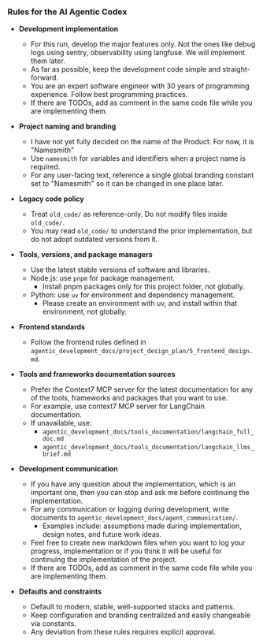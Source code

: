 ### Rules for the AI Agentic Codex

- **Development implementation**
  - For this run, develop the major features only. Not the ones like debug logs using sentry, observability using langfuse. We will implement them later.
  - As far as possible, keep the development code simple and straight-forward.
  - You are an expert software engineer with 30 years of programming experience. Follow best programming practices.
  - If there are TODOs, add as comment in the same code file while you are implementing them.

- **Project naming and branding**
  - I have not yet fully decided on the name of the Product. For now, it is "Namesmith"
  - Use `namesmith` for variables and identifiers when a project name is required.
  - For any user-facing text, reference a single global branding constant set to "Namesmith" so it can be changed in one place later.

- **Legacy code policy**
  - Treat `old_code/` as reference-only. Do not modify files inside `old_code/`.
  - You may read `old_code/` to understand the prior implementation, but do not adopt outdated versions from it.

- **Tools, versions, and package managers**
  - Use the latest stable versions of software and libraries.
  - Node.js: use `pnpm` for package management.
    - Install pnpm packages only for this project folder, not globally.
  - Python: use `uv` for environment and dependency management.
    - Please create an environment with uv, and install within that environment, not globally.

- **Frontend standards**
  - Follow the frontend rules defined in `agentic_development_docs/project_design_plan/5_frontend_design.md`.

- **Tools and frameworks documentation sources**
  - Prefer the Context7 MCP server for the latest documentation for any of the tools, frameworks and packages that you want to use. 
  - For example, use context7 MCP server for LangChain documentation.
  - If unavailable, use:
    - `agentic_development_docs/tools_documentation/langchain_full_doc.md`
    - `agentic_development_docs/tools_documentation/langchain_llms_brief.md`

- **Development communication**
  - If you have any question about the implementation, which is an important one, then you can stop and ask me before continuing the implementation.
  - For any communication or logging during development, write documents to `agentic_development_docs/agent_communication/`.
    - Examples include: assumptions made during implementation, design notes, and future work ideas.
  - Feel free to create new markdown files when you want to log your progress, implementation or if you think it will be useful for continuing the implementation of the project.
  - If there are TODOs, add as comment in the same code file while you are implementing them.

- **Defaults and constraints**
  - Default to modern, stable, well-supported stacks and patterns.
  - Keep configuration and branding centralized and easily changeable via constants.
  - Any deviation from these rules requires explicit approval.

